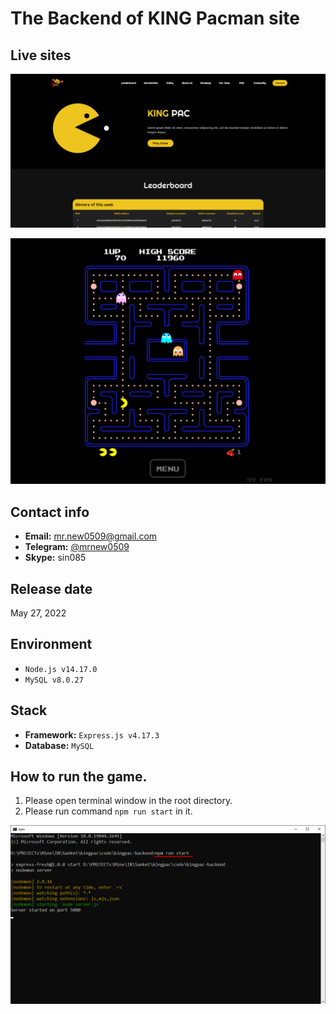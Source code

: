 # The Backend of KING Pacman site

## Live sites
[![Live site](live-site-1.png)](https://kingpactoken.com)

[![Live site](live-site-2.png)](https://kingpactoken.com)

## Contact info
- **Email:** mr.new0509@gmail.com
- **Telegram:** [@mrnew0509](https://t.me/mrnew0509)
- **Skype:** sin085

## Release date
May 27, 2022

## Environment
- `Node.js v14.17.0`
- `MySQL v8.0.27`

## Stack
- **Framework:** `Express.js v4.17.3`
- **Database:** `MySQL`

## How to run the game.
1. Please open terminal window in the root directory.
2. Please run command `npm run start` in it.

![guide-terminal](guide-terminal.png)
